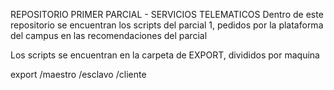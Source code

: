 REPOSITORIO PRIMER PARCIAL - SERVICIOS TELEMATICOS
Dentro de este repositorio se encuentran los scripts del parcial 1, pedidos por la plataforma del campus en las recomendaciones del parcial

Los scripts se encuentran en la carpeta de EXPORT, divididos por maquina

export
  /maestro
  /esclavo
  /cliente
